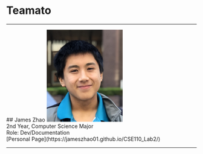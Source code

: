 # Teamato
<hr>
## James Zhao
<img src="admin/misc/James.JPG" width="201" height="244" /><br>
2nd Year, Computer Science Major<br>
Role: Dev/Documentation<br>
[Personal Page](https://jameszhao01.github.io/CSE110_Lab2/)<br>
<hr>
